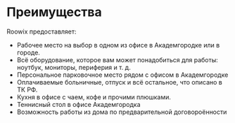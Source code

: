 # Преимущества

Roowix предоставляет:
 - Рабочее место на выбор в одном из офисе в Академгородке или в городе.
 - Всё оборудование, которое вам может понадобиться для работы: ноутбук, мониторы, периферия и т. д.
 - Персональное парковочное место рядом с офисом в Академгородке
 - Оплачиваемые больничные, отпуск и всё остальное, что описано в ТК РФ.
 - Кухня в офисе с чаем, кофе и прочими плюшками.
 - Теннисный стол в офисе Академгородка
 - Возможность работы из дома по предварительной договороённости
